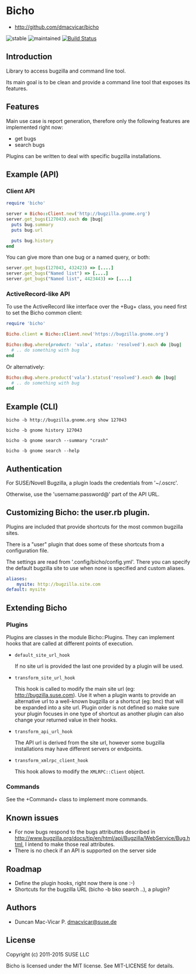 # Bicho

* http://github.com/dmacvicar/bicho

![stable](https://img.shields.io/badge/stability-stable-green.svg)
![maintained](https://img.shields.io/maintenance/yes/2016.svg)
[![Build Status](https://travis-ci.org/dmacvicar/bicho.svg?branch=master)](https://travis-ci.org/dmacvicar/bicho)

## Introduction

Library to access bugzilla and command line tool.

Its main goal is to be clean and provide a command line tool
that exposes its features.

## Features

Main use case is report generation, therefore only the following
features are implemented right now:

* get bugs
* search bugs

Plugins can be written to deal with specific bugzilla installations.

## Example (API)

### Client API

```ruby
require 'bicho'

server = Bicho::Client.new('http://bugzilla.gnome.org')
server.get_bugs(127043).each do |bug|
  puts bug.summary
  puts bug.url

  puts bug.history
end
```

You can give more than one bug or a named query, or both:

```ruby
server.get_bugs(127043, 432423) => [....]
server.get_bugs("Named list") => [....]
server.get_bugs("Named list", 4423443) => [....]
```

### ActiveRecord-like API

To use the ActiveRecord like interface over the +Bug+ class, you need first
to set the Bicho common client:

```ruby
require 'bicho'

Bicho.client = Bicho::Client.new('https://bugzilla.gnome.org')

Bicho::Bug.where(product: 'vala', status: 'resolved').each do |bug|
  # .. do something with bug
end
```

Or alternatively:

```ruby
Bicho::Bug.where.product('vala').status('resolved').each do |bug|
  # .. do something with bug
end
```

## Example (CLI)

```console
bicho -b http://bugzilla.gnome.org show 127043

bicho -b gnome history 127043

bicho -b gnome search --summary "crash"

bicho -b gnome search --help
```

## Authentication

For SUSE/Novell Bugzilla, a plugin loads the credentials from '~/.oscrc'.

Otherwise, use the 'username:password@' part of the API URL.

## Customizing Bicho: the user.rb plugin.

Plugins are included that provide shortcuts for the most common bugzilla sites.

There is a "user" plugin that does some of these shortcuts from a configuration file.

The settings are read from '.config/bicho/config.yml'. There you can specify the default
bugzilla site to use when none is specified and custom aliases.

```yml
aliases:
    mysite: http://bugzilla.site.com
default: mysite
```

## Extending Bicho

### Plugins

Plugins are classes in the module Bicho::Plugins. They can implement hooks that are
called at different points of execution.

* `default_site_url_hook`

  If no site url is provided the last one provided by a plugin will be used.

* `transform_site_url_hook`

  This hook is called to modify the main site url (eg: http://bugzilla.suse.com).
  Use it when a plugin wants to provide an alternative url to a well-known bugzilla or
  a shortcut (eg: bnc) that will be expanded into a site url.
  Plugin order is not defined so make sure your plugin focuses in one type of shortcut
  as another plugin can also change your returned value in their hooks.

* `transform_api_url_hook`

  The API url is derived from the site url, however some bugzilla installations may have
  different servers or endpoints.

* `transform_xmlrpc_client_hook`

  This hook allows to modify the `XMLRPC::Client` object.

### Commands

See the +Command+ class to implement more commands.

## Known issues

* For now bugs respond to the bugs attributtes described in
http://www.bugzilla.org/docs/tip/en/html/api/Bugzilla/WebService/Bug.html, I intend to make those real attributes.
* There is no check if an API is supported on the server side

## Roadmap

* Define the plugin hooks, right now there is one :-)
* Shortcuts for the bugzilla URL (bicho -b bko search ..), a plugin?

## Authors

* Duncan Mac-Vicar P. <dmacvicar@suse.de>

## License

Copyright (c) 2011-2015 SUSE LLC

Bicho is licensed under the MIT license. See MIT-LICENSE for details.
